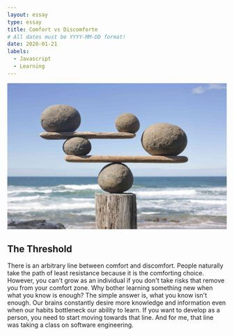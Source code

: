 ```yaml
---
layout: essay
type: essay
title: Comfort vs Discomforte 
# All dates must be YYYY-MM-DD format!
date: 2020-01-21
labels:
  - Javascript
  - Learning
---
```


<img class="ui top aligned large image" src="../images/balance.jpg">

## The Threshold
There is an arbitrary line between comfort and discomfort. People naturally take the path of least resistance because it is the comforting choice. However, you can't grow as an individual if you don't take risks that remove you from your comfort zone. Why bother learning something new when what you know is enough? The simple answer is, what you know isn't enough. Our brains constantly desire more knowledge and information even when our habits bottleneck our ability to learn. If you want to develop as a person, you need to start moving towards that line. And for me, that line was taking a class on software engineering.
